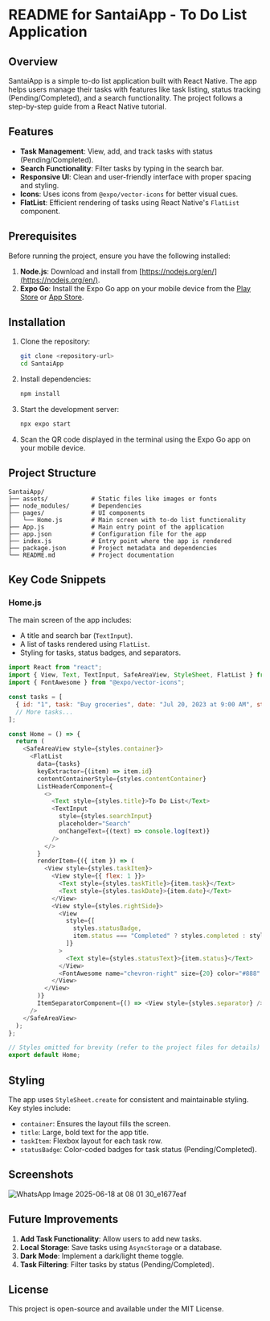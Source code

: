# README for SantaiApp - To Do List Application

## Overview
SantaiApp is a simple to-do list application built with React Native. The app helps users manage their tasks with features like task listing, status tracking (Pending/Completed), and a search functionality. The project follows a step-by-step guide from a React Native tutorial.

## Features
- **Task Management**: View, add, and track tasks with status (Pending/Completed).
- **Search Functionality**: Filter tasks by typing in the search bar.
- **Responsive UI**: Clean and user-friendly interface with proper spacing and styling.
- **Icons**: Uses icons from `@expo/vector-icons` for better visual cues.
- **FlatList**: Efficient rendering of tasks using React Native's `FlatList` component.

## Prerequisites
Before running the project, ensure you have the following installed:
1. **Node.js**: Download and install from [https://nodejs.org/en/](https://nodejs.org/en/).
2. **Expo Go**: Install the Expo Go app on your mobile device from the [Play Store](https://play.google.com/store/apps/details?id=host.exp.exponent) or [App Store](https://apps.apple.com/app/expo-go/id982107779).

## Installation
1. Clone the repository:
   ```bash
   git clone <repository-url>
   cd SantaiApp
   ```
2. Install dependencies:
   ```bash
   npm install
   ```
3. Start the development server:
   ```bash
   npx expo start
   ```
4. Scan the QR code displayed in the terminal using the Expo Go app on your mobile device.

## Project Structure
```
SantaiApp/
├── assets/            # Static files like images or fonts
├── node_modules/      # Dependencies
├── pages/             # UI components
│   └── Home.js        # Main screen with to-do list functionality
├── App.js             # Main entry point of the application
├── app.json           # Configuration file for the app
├── index.js           # Entry point where the app is rendered
├── package.json       # Project metadata and dependencies
└── README.md          # Project documentation
```

## Key Code Snippets
### Home.js
The main screen of the app includes:
- A title and search bar (`TextInput`).
- A list of tasks rendered using `FlatList`.
- Styling for tasks, status badges, and separators.

```javascript
import React from "react";
import { View, Text, TextInput, SafeAreaView, StyleSheet, FlatList } from "react-native";
import { FontAwesome } from "@expo/vector-icons";

const tasks = [
  { id: "1", task: "Buy groceries", date: "Jul 20, 2023 at 9:00 AM", status: "Pending" },
  // More tasks...
];

const Home = () => {
  return (
    <SafeAreaView style={styles.container}>
      <FlatList
        data={tasks}
        keyExtractor={(item) => item.id}
        contentContainerStyle={styles.contentContainer}
        ListHeaderComponent={
          <>
            <Text style={styles.title}>To Do List</Text>
            <TextInput
              style={styles.searchInput}
              placeholder="Search"
              onChangeText={(text) => console.log(text)}
            />
          </>
        }
        renderItem={({ item }) => (
          <View style={styles.taskItem}>
            <View style={{ flex: 1 }}>
              <Text style={styles.taskTitle}>{item.task}</Text>
              <Text style={styles.taskDate}>{item.date}</Text>
            </View>
            <View style={styles.rightSide}>
              <View
                style={[
                  styles.statusBadge,
                  item.status === "Completed" ? styles.completed : styles.pending,
                ]}
              >
                <Text style={styles.statusText}>{item.status}</Text>
              </View>
              <FontAwesome name="chevron-right" size={20} color="#888" />
            </View>
          </View>
        )}
        ItemSeparatorComponent={() => <View style={styles.separator} />}
      />
    </SafeAreaView>
  );
};

// Styles omitted for brevity (refer to the project files for details)
export default Home;
```

## Styling
The app uses `StyleSheet.create` for consistent and maintainable styling. Key styles include:
- `container`: Ensures the layout fills the screen.
- `title`: Large, bold text for the app title.
- `taskItem`: Flexbox layout for each task row.
- `statusBadge`: Color-coded badges for task status (Pending/Completed).

## Screenshots
![WhatsApp Image 2025-06-18 at 08 01 30_e1677eaf](https://github.com/user-attachments/assets/190053e1-79f0-469d-a998-e17904026929)


## Future Improvements
1. **Add Task Functionality**: Allow users to add new tasks.
2. **Local Storage**: Save tasks using `AsyncStorage` or a database.
3. **Dark Mode**: Implement a dark/light theme toggle.
4. **Task Filtering**: Filter tasks by status (Pending/Completed).

## License
This project is open-source and available under the MIT License.
